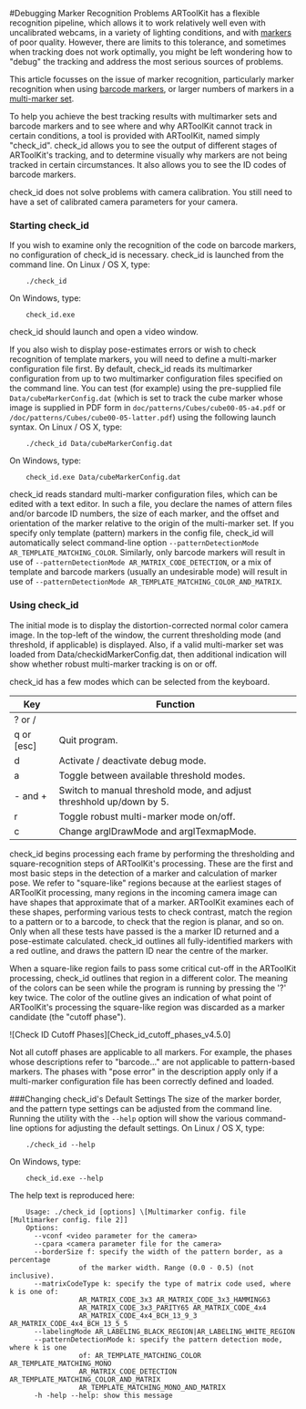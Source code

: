 #Debugging Marker Recognition Problems
ARToolKit has a flexible recognition pipeline, which allows it to work relatively well even with uncalibrated webcams, in a variety of lighting conditions, and with [markers][marker_about] of poor quality. However, there are limits to this tolerance, and sometimes when tracking does not work optimally, you might be left wondering how to "debug" the tracking and address the most serious sources of problems.

This article focusses on the issue of marker recognition, particularly marker recognition when using [barcode markers][marker_barcode], or larger numbers of markers in a [multi-marker set][marker_multi].

To help you achieve the best tracking results with multimarker sets and barcode markers and to see where and why ARToolKit cannot track in certain conditions, a tool is provided with ARToolKit, named simply "check\_id". check\_id allows you to see the output of different stages of ARToolKit's tracking, and to determine visually why markers are not being tracked in certain circumstances. It also allows you to see the ID codes of barcode markers.

check\_id does not solve problems with camera calibration. You still need to have a set of calibrated camera parameters for your camera.

### Starting check\_id
If you wish to examine only the recognition of the code on barcode markers, no configuration of check\_id is necessary. check\_id is launched from the command line.
On Linux / OS X, type:
```
    ./check_id
```
On Windows, type:
```
    check_id.exe
```

check_id should launch and open a video window.

If you also wish to display pose-estimates errors or wish to check recognition of template markers, you will need to define a multi-marker configuration file first. By default, check\_id reads its multimarker configuration from up to two multimarker configuration files specified on the command line. You can test (for example) using the pre-supplied file `Data/cubeMarkerConfig.dat` (which is set to track the cube marker whose image is supplied in PDF form in `doc/patterns/Cubes/cube00-05-a4.pdf` or `/doc/patterns/Cubes/cube00-05-latter.pdf`) using the following launch syntax.
On Linux / OS X, type:
```
    ./check_id Data/cubeMarkerConfig.dat
```
On Windows, type:
```
    check_id.exe Data/cubeMarkerConfig.dat
```

check\_id reads standard multi-marker configuration files, which can be edited with a text editor. In such a file, you declare the names of attern files and/or barcode ID numbers, the size of each marker, and the offset and orientation of the marker relative to the origin of the multi-marker set. If you specify only template (pattern) markers in the config file, check\_id will automatically select command-line option `--patternDetectionMode AR_TEMPLATE_MATCHING_COLOR`. Similarly, only barcode markers will result in use of `--patternDetectionMode AR_MATRIX_CODE_DETECTION`, or a mix of template and barcode markers (usually an undesirable mode) will result in use of `--patternDetectionMode AR_TEMPLATE_MATCHING_COLOR_AND_MATRIX`.

### Using check\_id
The initial mode is to display the distortion-corrected normal color camera image. In the top-left of the window, the current thresholding mode (and threshold, if applicable) is displayed. Also, if a valid multi-marker set was loaded from Data/checkidMarkerConfig.dat, then additional indication will show whether robust multi-marker tracking is on or off.

check\_id has a few modes which can be selected from the keyboard.

| Key        | Function                                                             |
|------------|----------------------------------------------------------------------|
| ? or /     |                                                                      |
| q or [esc] | Quit program.                                                        |
| d          | Activate / deactivate debug mode.                                    |
| a          | Toggle between available threshold modes.                            |
| - and +    | Switch to manual threshold mode, and adjust threshhold up/down by 5. |
| r          | Toggle robust multi-marker mode on/off.                              |
| c          | Change arglDrawMode and arglTexmapMode.                              |


check_id begins processing each frame by performing the thresholding and square-recognition steps of ARToolKit's processing. These are the first and most basic steps in the detection of a marker and calculation of marker pose. We refer to "square-like" regions because at the earliest stages of ARToolKit processing, many regions in the incoming camera image can have shapes that approximate that of a marker. ARToolKit examines each of these shapes, performing various tests to check contrast, match the region to a pattern or to a barcode, to check that the region is planar, and so on. Only when all these tests have passed is the a marker ID returned and a pose-estimate calculated. check_id outlines all fully-identified markers with a red outline, and draws the pattern ID near the centre of the marker.

When a square-like region fails to pass some critical cut-off in the ARToolKit processing, check_id outlines that region in a different color. The meaning of the colors can be seen while the program is running by pressing the '?' key twice. The color of the outline gives an indication of what point of ARToolKit's processing the square-like region was discarded as a marker candidate (the "cutoff phase").

![Check ID Cutoff Phases][Check_id_cutoff_phases_v4.5.0]

Not all cutoff phases are applicable to all markers. For example, the phases whose descriptions refer to "barcode..." are not applicable to pattern-based markers. The phases with "pose error" in the description apply only if a multi-marker configuration file has been correctly defined and loaded.

###Changing check_id's Default Settings
The size of the marker border, and the pattern type settings can be adjusted from the command line. Running the utility with the `--help` option will show the various command-line options for adjusting the default settings.
On Linux / OS X, type:
```
    ./check_id --help
```
On Windows, type:
```
    check_id.exe --help
```

The help text is reproduced here:
```
    Usage: ./check_id [options] \[Multimarker config. file [Multimarker config. file 2]]
    Options:
      --vconf <video parameter for the camera>
      --cpara <camera parameter file for the camera>
      --borderSize f: specify the width of the pattern border, as a percentage
                 of the marker width. Range (0.0 - 0.5) (not inclusive).
      --matrixCodeType k: specify the type of matrix code used, where k is one of:
                 AR_MATRIX_CODE_3x3 AR_MATRIX_CODE_3x3_HAMMING63
                 AR_MATRIX_CODE_3x3_PARITY65 AR_MATRIX_CODE_4x4
                 AR_MATRIX_CODE_4x4_BCH_13_9_3 AR_MATRIX_CODE_4x4_BCH_13_5_5
      --labelingMode AR_LABELING_BLACK_REGION|AR_LABELING_WHITE_REGION
      --patternDetectionMode k: specify the pattern detection mode, where k is one
                 of: AR_TEMPLATE_MATCHING_COLOR AR_TEMPLATE_MATCHING_MONO
                 AR_MATRIX_CODE_DETECTION AR_TEMPLATE_MATCHING_COLOR_AND_MATRIX
                 AR_TEMPLATE_MATCHING_MONO_AND_MATRIX
      -h -help --help: show this message
```

[marker_about]: ./marker_about,md
[marker_barcode]: ./marker_barcode.md
[marker_multi]: ./marker_multi.md
[Check_id_cutoff_phases_v4]: ../_media/check_id_cutoff_phases_v4.5.0.png
